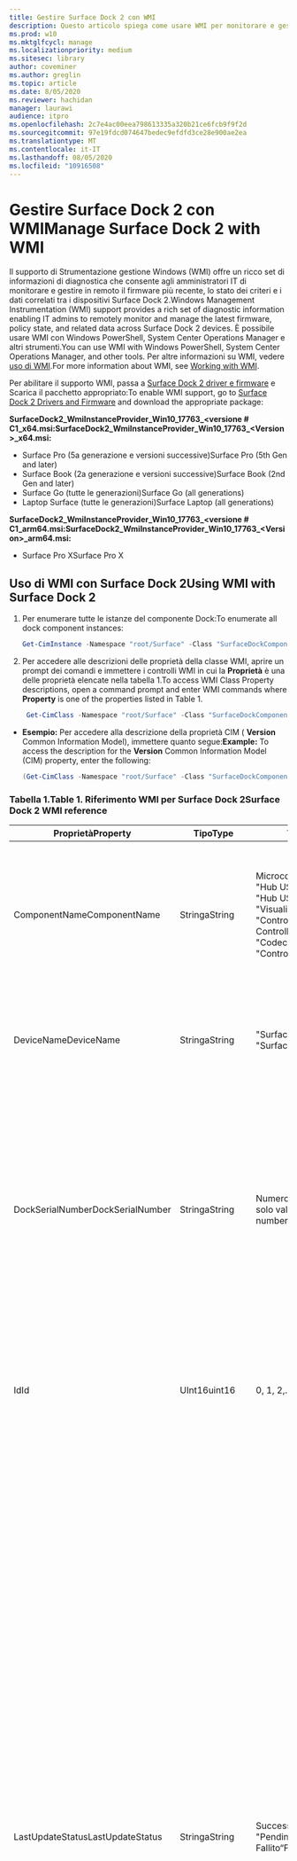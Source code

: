 ```yaml
---
title: Gestire Surface Dock 2 con WMI
description: Questo articolo spiega come usare WMI per monitorare e gestire in remoto il firmware più recente, lo stato dei criteri e i dati correlati tra i dispositivi Surface Dock 2.
ms.prod: w10
ms.mktglfcycl: manage
ms.localizationpriority: medium
ms.sitesec: library
author: coveminer
ms.author: greglin
ms.topic: article
ms.date: 8/05/2020
ms.reviewer: hachidan
manager: laurawi
audience: itpro
ms.openlocfilehash: 2c7e4ac00eea798613335a320b21ce6fcb9f9f2d
ms.sourcegitcommit: 97e19fdcd074647bedec9efdfd3ce28e900ae2ea
ms.translationtype: MT
ms.contentlocale: it-IT
ms.lasthandoff: 08/05/2020
ms.locfileid: "10916508"
---
```

# <span data-ttu-id="4433f-103">Gestire Surface Dock 2 con WMI</span><span class="sxs-lookup"><span data-stu-id="4433f-103">Manage Surface Dock 2 with WMI</span></span>

<span data-ttu-id="4433f-104">Il supporto di Strumentazione gestione Windows (WMI) offre un ricco set di informazioni di diagnostica che consente agli amministratori IT di monitorare e gestire in remoto il firmware più recente, lo stato dei criteri e i dati correlati tra i dispositivi Surface Dock 2.</span><span class="sxs-lookup"><span data-stu-id="4433f-104">Windows Management Instrumentation (WMI) support provides a rich set of diagnostic information enabling IT admins to remotely monitor and manage the latest firmware, policy state, and related data across Surface Dock 2 devices.</span></span> <span data-ttu-id="4433f-105">È possibile usare WMI con Windows PowerShell, System Center Operations Manager e altri strumenti.</span><span class="sxs-lookup"><span data-stu-id="4433f-105">You can use WMI with Windows PowerShell, System Center Operations Manager, and other tools.</span></span> <span data-ttu-id="4433f-106">Per altre informazioni su WMI, vedere [uso di WMI](https://docs.microsoft.com/powershell/scripting/learn/ps101/07-working-with-wmi?view=powershell-5.1).</span><span class="sxs-lookup"><span data-stu-id="4433f-106">For more information about WMI, see [Working with WMI](https://docs.microsoft.com/powershell/scripting/learn/ps101/07-working-with-wmi?view=powershell-5.1).</span></span> 

<span data-ttu-id="4433f-107">Per abilitare il supporto WMI, passa a [Surface Dock 2 driver e firmware](https://www.microsoft.com/download/details.aspx?id=101317) e Scarica il pacchetto appropriato:</span><span class="sxs-lookup"><span data-stu-id="4433f-107">To enable WMI support, go to [Surface Dock 2 Drivers and Firmware](https://www.microsoft.com/download/details.aspx?id=101317) and download the appropriate package:</span></span>

**<span data-ttu-id="4433f-108">SurfaceDock2_WmiInstanceProvider_Win10_17763_&#60;versione # C1_x64.msi:</span><span class="sxs-lookup"><span data-stu-id="4433f-108">SurfaceDock2_WmiInstanceProvider_Win10_17763_&#60;Version&#62;_x64.msi:</span></span>**<br>

- <span data-ttu-id="4433f-109">Surface Pro (5a generazione e versioni successive)</span><span class="sxs-lookup"><span data-stu-id="4433f-109">Surface Pro (5th Gen and later)</span></span>
- <span data-ttu-id="4433f-110">Surface Book (2a generazione e versioni successive)</span><span class="sxs-lookup"><span data-stu-id="4433f-110">Surface Book (2nd Gen and later)</span></span>
- <span data-ttu-id="4433f-111">Surface Go (tutte le generazioni)</span><span class="sxs-lookup"><span data-stu-id="4433f-111">Surface Go (all generations)</span></span>
- <span data-ttu-id="4433f-112">Laptop Surface (tutte le generazioni)</span><span class="sxs-lookup"><span data-stu-id="4433f-112">Surface Laptop (all generations)</span></span>

 **<span data-ttu-id="4433f-113">SurfaceDock2_WmiInstanceProvider_Win10_17763_&#60;versione # C1_arm64.msi:</span><span class="sxs-lookup"><span data-stu-id="4433f-113">SurfaceDock2_WmiInstanceProvider_Win10_17763_&#60;Version&#62;_arm64.msi:</span></span>** <br>

- <span data-ttu-id="4433f-114">Surface Pro X</span><span class="sxs-lookup"><span data-stu-id="4433f-114">Surface Pro X</span></span>

## <span data-ttu-id="4433f-115">Uso di WMI con Surface Dock 2</span><span class="sxs-lookup"><span data-stu-id="4433f-115">Using WMI with Surface Dock 2</span></span>

1. <span data-ttu-id="4433f-116">Per enumerare tutte le istanze del componente Dock:</span><span class="sxs-lookup"><span data-stu-id="4433f-116">To enumerate all dock component instances:</span></span>

    ```PowerShell
    Get-CimInstance -Namespace "root/Surface" -Class "SurfaceDockComponent" 
    ```
2. <span data-ttu-id="4433f-117">Per accedere alle descrizioni delle proprietà della classe WMI, aprire un prompt dei comandi e immettere i controlli WMI in cui la **Proprietà** è una delle proprietà elencate nella tabella 1.</span><span class="sxs-lookup"><span data-stu-id="4433f-117">To access WMI Class Property descriptions, open a command prompt and enter WMI commands where **Property** is one of the properties listed in Table 1.</span></span>

    ```PowerShell
     Get-CimClass -Namespace "root/Surface" -Class "SurfaceDockComponent").CimClassProperties["<Property>"]
    ```

- <span data-ttu-id="4433f-118">**Esempio:** Per accedere alla descrizione della proprietà CIM ( **Version** Common Information Model), immettere quanto segue:</span><span class="sxs-lookup"><span data-stu-id="4433f-118">**Example:** To access the description for the **Version** Common Information Model (CIM) property, enter the following:</span></span>
    ```PowerShell
    (Get-CimClass -Namespace "root/Surface" -Class "SurfaceDockComponent").CimClassProperties["Version"].Qualifiers["Description"].Value
    ```
 
 ### <span data-ttu-id="4433f-119">Tabella 1.</span><span class="sxs-lookup"><span data-stu-id="4433f-119">Table 1.</span></span> <span data-ttu-id="4433f-120">Riferimento WMI per Surface Dock 2</span><span class="sxs-lookup"><span data-stu-id="4433f-120">Surface Dock 2 WMI reference</span></span>

| <span data-ttu-id="4433f-121">Proprietà</span><span class="sxs-lookup"><span data-stu-id="4433f-121">Property</span></span>         | <span data-ttu-id="4433f-122">Tipo</span><span class="sxs-lookup"><span data-stu-id="4433f-122">Type</span></span>   | <span data-ttu-id="4433f-123">Valori previsti</span><span class="sxs-lookup"><span data-stu-id="4433f-123">Expected Value(s)</span></span>                                                                                                                                                                                                            | <span data-ttu-id="4433f-124">Descrizione</span><span class="sxs-lookup"><span data-stu-id="4433f-124">Description</span></span>                                                                                                                                                                                                                                                                                                                                                                                                                                                                                                                                                                                                                                                                                                                                                                                                                                                                                                                                                                                                                                                                                                                                                                                                                                                                                                                                                                                                                                                                                                                                                                                                                                                                                                                                                                                                 |
| ---------------- | ------ | ---------------------------------------------------------------------------------------------------------------------------------------------------------------------------------------------------------------------------- | ----------------------------------------------------------------------------------------------------------------------------------------------------------------------------------------------------------------------------------------------------------------------------------------------------------------------------------------------------------------------------------------------------------------------------------------------------------------------------------------------------------------------------------------------------------------------------------------------------------------------------------------------------------------------------------------------------------------------------------------------------------------------------------------------------------------------------------------------------------------------------------------------------------------------------------------------------------------------------------------------------------------------------------------------------------------------------------------------------------------------------------------------------------------------------------------------------------------------------------------------------------------------------------------------------------------------------------------------------------------------------------------------------------------------------------------------------------------------------------------------------------------------------------------------------------------------------------------------------------------------------------------------------------------------------------------------------------------------------------------------------------------------------------------------------------- |
| <span data-ttu-id="4433f-125">ComponentName</span><span class="sxs-lookup"><span data-stu-id="4433f-125">ComponentName</span></span>    | <span data-ttu-id="4433f-126">Stringa</span><span class="sxs-lookup"><span data-stu-id="4433f-126">String</span></span> | <span data-ttu-id="4433f-127">Microcontroller</span><span class="sxs-lookup"><span data-stu-id="4433f-127">“Microcontroller”</span></span> <br><span data-ttu-id="4433f-128">"Hub USB 1"</span><span class="sxs-lookup"><span data-stu-id="4433f-128">“USB Hub 1”</span></span> <br><span data-ttu-id="4433f-129">"Hub USB 2"</span><span class="sxs-lookup"><span data-stu-id="4433f-129">“USB Hub 2”</span></span> <br><span data-ttu-id="4433f-130">"Visualizza hub della porta"</span><span class="sxs-lookup"><span data-stu-id="4433f-130">“Display Port Hub”</span></span> <br><span data-ttu-id="4433f-131">"Controller di Power Delivery"</span><span class="sxs-lookup"><span data-stu-id="4433f-131">“Power Delivery Controller”</span></span> <br><span data-ttu-id="4433f-132">"Codec audio"</span><span class="sxs-lookup"><span data-stu-id="4433f-132">“Audio Codec”</span></span> <br><span data-ttu-id="4433f-133">"Controller Ethernet"</span><span class="sxs-lookup"><span data-stu-id="4433f-133">“Ethernet Controller”</span></span>                                                                         | <span data-ttu-id="4433f-134">La proprietà seguente elenca il nome specifico del componente del dispositivo a cui corrispondono i dati della classe CIM (Common Information Model) che lo accompagna.</span><span class="sxs-lookup"><span data-stu-id="4433f-134">The following property lists the specific name of the device component that the accompanying Common Information Model (CIM) class data corresponds to.</span></span>                                                                                                                                                                                                                                                                                                                                                                                                                                                                                                                                                                                                                                                                                                                                                                                                                                                                                                                                                                                                                                                                                                                                                                                                                                                                                                                                                                                                                                                                                                                                                                                                                                                  |
| <span data-ttu-id="4433f-135">DeviceName</span><span class="sxs-lookup"><span data-stu-id="4433f-135">DeviceName</span></span>       | <span data-ttu-id="4433f-136">Stringa</span><span class="sxs-lookup"><span data-stu-id="4433f-136">String</span></span> | <span data-ttu-id="4433f-137">"Surface Dock 1"</span><span class="sxs-lookup"><span data-stu-id="4433f-137">“Surface Dock 1”</span></span> <br><span data-ttu-id="4433f-138">"Surface Dock 2"</span><span class="sxs-lookup"><span data-stu-id="4433f-138">“Surface Dock 2”</span></span>                                                                                                                                                                                        | <span data-ttu-id="4433f-139">La proprietà seguente contiene il nome del dispositivo dock a cui appartiene il componente specifico del dispositivo.</span><span class="sxs-lookup"><span data-stu-id="4433f-139">The following property contains the name of the dock device that the specific device component belongs to.</span></span>                                                                                                                                                                                                                                                                                                                                                                                                                                                                                                                                                                                                                                                                                                                                                                                                                                                                                                                                                                                                                                                                                                                                                                                                                                                                                                                                                                                                                                                                                                                                                                                                                                                                                               |
| <span data-ttu-id="4433f-140">DockSerialNumber</span><span class="sxs-lookup"><span data-stu-id="4433f-140">DockSerialNumber</span></span> | <span data-ttu-id="4433f-141">Stringa</span><span class="sxs-lookup"><span data-stu-id="4433f-141">String</span></span> | <span data-ttu-id="4433f-142">Numero seriale di dodici (12) cifre che contiene solo valori numerici</span><span class="sxs-lookup"><span data-stu-id="4433f-142">A twelve (12) digit serial number containing only numerical values</span></span>                                                                                                                                                           | <span data-ttu-id="4433f-143">La proprietà seguente registra il numero seriale del dispositivo Dock allegato.</span><span class="sxs-lookup"><span data-stu-id="4433f-143">The following property records the serial number of the attached dock device.</span></span> <span data-ttu-id="4433f-144">Questo numero seriale è lo stesso identico per tutti i componenti che appartengono allo stesso dispositivo Dock.</span><span class="sxs-lookup"><span data-stu-id="4433f-144">This serial number is the exact same for every component as they belong to the same dock device.</span></span> <span data-ttu-id="4433f-145">Per riferimento, questo numero seriale può essere trovato fisicamente nella parte inferiore del Dock Surface stesso.</span><span class="sxs-lookup"><span data-stu-id="4433f-145">For reference, this serial number can be found physically on the underside of the Surface Dock itself.</span></span>                                                                                                                                                                                                                                                                                                                                                                                                                                                                                                                                                                                                                                                                                                                                                                                                                                                                                                                                                                                                                                                                                                                                                                                                                                                                                                                                                                                                                                                                                                                    |
| <span data-ttu-id="4433f-146">Id</span><span class="sxs-lookup"><span data-stu-id="4433f-146">Id</span></span>               | <span data-ttu-id="4433f-147">UInt16</span><span class="sxs-lookup"><span data-stu-id="4433f-147">uint16</span></span> | <span data-ttu-id="4433f-148">0, 1, 2,..., 65535</span><span class="sxs-lookup"><span data-stu-id="4433f-148">0, 1, 2, ..., 65535</span></span>                                                                                                                                                                                                          | <span data-ttu-id="4433f-149">La proprietà seguente è un ID univoco che inizia da zero (0) e conta in su.</span><span class="sxs-lookup"><span data-stu-id="4433f-149">The following property is a unique Id that starts from zero (0) and counts up.</span></span> <span data-ttu-id="4433f-150">Questa variabile viene usata per numerare le istanze WMI enumerate.</span><span class="sxs-lookup"><span data-stu-id="4433f-150">This variable is used for numbering the enumerated WMI instances.</span></span>                                                                                                                                                                                                                                                                                                                                                                                                                                                                                                                                                                                                                                                                                                                                                                                                                                                                                                                                                                                                                                                                                                                                                                                                                                                                                                                                                                                                                                                                                                                                                                                                                                                        |
| <span data-ttu-id="4433f-151">LastUpdateStatus</span><span class="sxs-lookup"><span data-stu-id="4433f-151">LastUpdateStatus</span></span> | <span data-ttu-id="4433f-152">Stringa</span><span class="sxs-lookup"><span data-stu-id="4433f-152">String</span></span> | <span data-ttu-id="4433f-153">Successo</span><span class="sxs-lookup"><span data-stu-id="4433f-153">“Success”</span></span> <br><span data-ttu-id="4433f-154">"PendingDockReattach"</span><span class="sxs-lookup"><span data-stu-id="4433f-154">“PendingDockReattach”</span></span> <br><span data-ttu-id="4433f-155">Fallito</span><span class="sxs-lookup"><span data-stu-id="4433f-155">“Failed”</span></span>                                                                                                                                                                             | <span data-ttu-id="4433f-156">La proprietà seguente descrive in dettaglio lo stato dell'ultimo tentativo di aggiornamento del firmware del componente (CFU) per il componente del dispositivo in questione.</span><span class="sxs-lookup"><span data-stu-id="4433f-156">The following property details the last attempted Component Firmware Update (CFU) status for the device component in question.</span></span> <span data-ttu-id="4433f-157">I valori possibili sono: **successo,** **riattaccamento del Dock in sospeso** e **non riuscito.**</span><span class="sxs-lookup"><span data-stu-id="4433f-157">Possible values are: **Success,** **Pending Dock Reattach,** and **Failed.**</span></span><br><br><br><span data-ttu-id="4433f-158">- Il **successo** indica che il nuovo firmware applicato in precedenza è stato applicato correttamente</span><span class="sxs-lookup"><span data-stu-id="4433f-158">- **Success** indicates that previously applied new firmware was applied successfully</span></span><br><span data-ttu-id="4433f-159">- La **riconnessione del Dock in sospeso** indica che è presente un nuovo aggiornamento in sospeso per il componente dispositivo e che l'utente deve scollegare e riconnettere il connettore Surface del dock per applicare il nuovo aggiornamento.</span><span class="sxs-lookup"><span data-stu-id="4433f-159">- **Pending Dock Reattach** indicates there is a new update pending for the device component and the user must detach and reattach the Dock’s Surface connector in order to apply the new update.</span></span><br><span data-ttu-id="4433f-160">- Non **riuscito** indica che si è verificato un possibile errore legittimo durante il processo CFU o che la periferica non è stata avviata nella versione prevista.</span><span class="sxs-lookup"><span data-stu-id="4433f-160">- **Failed** indicates that a possible legitimate error occurred during the CFU process or the peripheral did not boot up in the expected version.</span></span> <span data-ttu-id="4433f-161">Nel caso non **riuscito** , non si tratta di un'indicazione che il dispositivo non funziona, ma si è verificato un errore quando si tenta di aggiornare il dispositivo.</span><span class="sxs-lookup"><span data-stu-id="4433f-161">In the **Failed** case, this is not an indication that the device is not working, but rather something erroneous occurred when trying to update the device.</span></span> <span data-ttu-id="4433f-162">In questo caso, il firmware precedente continuerà a essere eseguito.</span><span class="sxs-lookup"><span data-stu-id="4433f-162">In such case, the previous firmware will continue to run.</span></span>                                                                                                                                                                                                                                                                                                                                                                                                                                                                                                                                                                                                                                                                                                                                                                                                                                                                                                                         |
| <span data-ttu-id="4433f-163">PolicyState</span><span class="sxs-lookup"><span data-stu-id="4433f-163">PolicyState</span></span>      | <span data-ttu-id="4433f-164">Stringa</span><span class="sxs-lookup"><span data-stu-id="4433f-164">String</span></span> | <span data-ttu-id="4433f-165">Abilitato</span><span class="sxs-lookup"><span data-stu-id="4433f-165">“Enabled”</span></span> <br><span data-ttu-id="4433f-166">Disabilitato</span><span class="sxs-lookup"><span data-stu-id="4433f-166">“Disabled”</span></span>                                                                                                                                                                                                     | <span data-ttu-id="4433f-167">La proprietà seguente indica il criterio SEMM (Surface Enterprise Management Mode) corrente per il componente dispositivo.</span><span class="sxs-lookup"><span data-stu-id="4433f-167">The following property indicates the current Surface Enterprise Management Mode (SEMM) policy for the device component.</span></span> <span data-ttu-id="4433f-168">I valori possibili sono: **Enabled** e **disabled.**</span><span class="sxs-lookup"><span data-stu-id="4433f-168">Possible values are: **Enabled** and **Disabled.**</span></span><br><br><br><span data-ttu-id="4433f-169">- **Enabled** indica che il sistema SEMM ha consentito al dispositivo host di accedere e usare il componente dispositivo</span><span class="sxs-lookup"><span data-stu-id="4433f-169">- **Enabled** indicates that the SEMM system has allowed the host device to access and use the device component</span></span><br><span data-ttu-id="4433f-170">- **Disabled** indica che il sistema SEMM non è consentito e quindi ha impedito al computer host di accedere e usare il componente dispositivo.</span><span class="sxs-lookup"><span data-stu-id="4433f-170">- **Disabled** indicates that the SEMM system has disallowed and thereby prevented the host machine from accessing and using the device component.</span></span>                                                                                                                                                                                                                                                                                                                                                                                                                                                                                                                                                                                                                                                                                                                                                                                                                                                                                                                                                                                                                                                                                                                                                                                                                                                                                                                                                                                                                                                                                                                             |
| <span data-ttu-id="4433f-171">ProductId</span><span class="sxs-lookup"><span data-stu-id="4433f-171">ProductId</span></span>        | <span data-ttu-id="4433f-172">Stringa []</span><span class="sxs-lookup"><span data-stu-id="4433f-172">String[]</span></span> | <span data-ttu-id="4433f-173">Un elenco di stringhe esadecimali, che possono variare da "0x0000" a "0xFFFF"</span><span class="sxs-lookup"><span data-stu-id="4433f-173">A list of hex strings, which can each range from “0x0000” to “0xFFFF”</span></span>                                                                                                                                                        | <span data-ttu-id="4433f-174">La proprietà seguente classifica l'ID prodotto (PID) del componente dispositivo.</span><span class="sxs-lookup"><span data-stu-id="4433f-174">The following property classifies the Product Id (PID) of the device component.</span></span> <span data-ttu-id="4433f-175">È possibile che sia presente più di un PID elencato.</span><span class="sxs-lookup"><span data-stu-id="4433f-175">It is possible for there to be more than one PID listed.</span></span> <span data-ttu-id="4433f-176">Nel caso di un hub USB, ad esempio, i dispositivi Super Speed (SS) e High Speed (HS) vengono raggruppati in un singolo hub.</span><span class="sxs-lookup"><span data-stu-id="4433f-176">In the case of a USB Hub, for example, both Super Speed (SS) and High Speed (HS) devices are lumped into a singular “Hub."</span></span> <span data-ttu-id="4433f-177">Di conseguenza, due (2) PID verrebbero elencati all'interno di questa matrice.</span><span class="sxs-lookup"><span data-stu-id="4433f-177">Therefore, two (2) PIDs would be listed within this array.</span></span>                                                                                                                                                                                                                                                                                                                                                                                                                                                                                                                                                                                                                                                                                                                                                                                                                                                                                                                                                                                                                                                                                                                                                                                                                                                                                                                                                                                                                                                                                                                                                                                                                                                                                                                                                                                                                                                                                                                                                                                                                                                                                                                                                                                                                                                                                                                                                                                             |
| <span data-ttu-id="4433f-178">ProvisionedState</span><span class="sxs-lookup"><span data-stu-id="4433f-178">ProvisionedState</span></span>         | <span data-ttu-id="4433f-179">boolean</span><span class="sxs-lookup"><span data-stu-id="4433f-179">boolean</span></span> | <span data-ttu-id="4433f-180">Vero o falso</span><span class="sxs-lookup"><span data-stu-id="4433f-180">True or False</span></span>                                                                                                                                                        | <span data-ttu-id="4433f-181">La proprietà seguente descrive lo stato di provisioning della modalità di gestione di Surface Enterprise (SEMM) del dispositivo Surface Dock.</span><span class="sxs-lookup"><span data-stu-id="4433f-181">The following property describes the Surface Enterprise Management Mode (SEMM) provisioned state of the Surface Dock device.</span></span> <span data-ttu-id="4433f-182">Lo stato di cui è stato eseguito il provisioning è lo stesso identico per tutti i componenti che appartengono allo stesso dispositivo Dock.</span><span class="sxs-lookup"><span data-stu-id="4433f-182">The provisioned state is the exact same for every component as they belong to the same dock device.</span></span> <span data-ttu-id="4433f-183">I valori possibili sono: vero o falso.</span><span class="sxs-lookup"><span data-stu-id="4433f-183">Possible values are: True or False.</span></span> <span data-ttu-id="4433f-184">Il valore true indica che il dispositivo Surface Dock è attualmente gestito e, quindi, la funzionalità porta può essere limitata.</span><span class="sxs-lookup"><span data-stu-id="4433f-184">A value of true indicates the Surface Dock device is currently managed and thereby, port functionality may be restricted.</span></span> <span data-ttu-id="4433f-185">Per altre informazioni, Vedi il campo della proprietà "PolicyState".</span><span class="sxs-lookup"><span data-stu-id="4433f-185">See the “PolicyState” property field for more information.</span></span> <span data-ttu-id="4433f-186">Il valore false indica che il dispositivo Surface dock non è attualmente gestito e non ha restrizioni di funzionalità imposte.</span><span class="sxs-lookup"><span data-stu-id="4433f-186">A value of false indicates the Surface Dock device is currently not managed and has no feature restrictions imposed.</span></span>                                                                                                                                                                                                                                                                                                                                                                                                                                                                                                                                                                                                                                                                                                                                                                                                                                                                                                                                                                                                                                                                                                                                                                                                                                                                                                                   |
| <span data-ttu-id="4433f-187">Stato</span><span class="sxs-lookup"><span data-stu-id="4433f-187">Status</span></span>           | <span data-ttu-id="4433f-188">Stringa</span><span class="sxs-lookup"><span data-stu-id="4433f-188">String</span></span> | <span data-ttu-id="4433f-189">OK</span><span class="sxs-lookup"><span data-stu-id="4433f-189">“OK”</span></span> <br><span data-ttu-id="4433f-190">Scollegato</span><span class="sxs-lookup"><span data-stu-id="4433f-190">“Disconnected”</span></span> <br><span data-ttu-id="4433f-191">Errore</span><span class="sxs-lookup"><span data-stu-id="4433f-191">“Error”</span></span> <br><span data-ttu-id="4433f-192">Mancanti</span><span class="sxs-lookup"><span data-stu-id="4433f-192">“Missing”</span></span> <br><span data-ttu-id="4433f-193">"DeviceHandleInUse"</span><span class="sxs-lookup"><span data-stu-id="4433f-193">“DeviceHandleInUse”</span></span> <br><span data-ttu-id="4433f-194">Disabilitato</span><span class="sxs-lookup"><span data-stu-id="4433f-194">“Disabled”</span></span> <br><span data-ttu-id="4433f-195">"NotSupportedByWmi"</span><span class="sxs-lookup"><span data-stu-id="4433f-195">“NotSupportedByWmi”</span></span>                                                                                                             | <span data-ttu-id="4433f-196">La proprietà seguente descrive lo stato della connessione del dock al computer host.</span><span class="sxs-lookup"><span data-stu-id="4433f-196">The following property describes the state of the Dock’s connection to the host machine.</span></span> <span data-ttu-id="4433f-197">I valori possibili sono: **OK,** **disconnected,** **Error,** **Missing,** **DeviceHandleInUse,**  **disabled** e **NotSupportedByWmi.**</span><span class="sxs-lookup"><span data-stu-id="4433f-197">Possible values are: **OK,** **Disconnected,** **Error,** **Missing,** **DeviceHandleInUse,**  **Disabled,** and **NotSupportedByWmi.**</span></span> <br><span data-ttu-id="4433f-198">- **OK** indica che il dispositivo è connesso correttamente al computer host e che non esistono problemi, che ne inibiscono la funzionalità</span><span class="sxs-lookup"><span data-stu-id="4433f-198">- **OK** indicates that the device is successfully connected to the host machine and no problems exist, which would inhibit its functionality</span></span> <br><span data-ttu-id="4433f-199">- **Disconnected** indica che il connettore Surface, che fornisce la connessione per tutti i componenti del dispositivo, non è attualmente collegato al computer host.</span><span class="sxs-lookup"><span data-stu-id="4433f-199">- **Disconnected** indicates that the Surface connector, which provides the connection for all the device components, is currently not attached to the host machine.</span></span> <br><span data-ttu-id="4433f-200">- L' **errore** indica un potenziale problema con l'istanza del dispositivo e l'interfaccia del dispositivo ha più che probabile l'etichetta con un punto esclamativo giallo in gestione dispositivi: verificare la proprietà **statusCode** per informazioni più dettagliate sul tipo di errore che si è verificato.</span><span class="sxs-lookup"><span data-stu-id="4433f-200">- **Error** indicates a potential issue with the device instance and the device interface has more than likely been labeled with a yellow exclamation point in the Device Manager – check the **StatusCode** property for more detailed information on the type of error that occurred.</span></span> <br><span data-ttu-id="4433f-201">- **Missing** indica che il dispositivo dovrebbe essere stato enumerato nel computer host, ma per qualche motivo non è stato eseguito.</span><span class="sxs-lookup"><span data-stu-id="4433f-201">- **Missing** indicates that the device was expected to have enumerated on the host machine, but for some reason did not.</span></span> <span data-ttu-id="4433f-202">La proprietà **statusCode** conterrà il valore 24 per indicare questa situazione errata.</span><span class="sxs-lookup"><span data-stu-id="4433f-202">The **StatusCode** property will hold the value of 24 to indicate this erroneous situation.</span></span><br><span data-ttu-id="4433f-203">- **DeviceHandleInUse** indica che un altro processo sta attualmente comunicando con il dispositivo, che impedisce il provider di istanze di Windows Management Instrumentation (WMI) dalle richieste di comunicazione.</span><span class="sxs-lookup"><span data-stu-id="4433f-203">- **DeviceHandleInUse** indicates that another process is currently communicating with the device, which prohibits this Windows Management Instrumentation (WMI) Instance Provider from its communication requests.</span></span> <span data-ttu-id="4433f-204">Provare a eseguire di nuovo il comando WMI.</span><span class="sxs-lookup"><span data-stu-id="4433f-204">Try executing your WMI command again!</span></span> <br> <span data-ttu-id="4433f-205">- **Disabled** indica che i criteri correnti della modalità di gestione di Surface Enterprise (SEMM) non sono consentiti e quindi impedito al computer host di accedere e usare il componente dispositivo.</span><span class="sxs-lookup"><span data-stu-id="4433f-205">- **Disabled** indicates that the current Surface Enterprise Management Mode (SEMM) policy has disallowed and thereby prevented the host machine from accessing and using the device component.</span></span> <span data-ttu-id="4433f-206">Per altre informazioni, Vedi il campo della proprietà **PolicyState** .</span><span class="sxs-lookup"><span data-stu-id="4433f-206">See the **PolicyState** property field for more information.</span></span><br><span data-ttu-id="4433f-207">- **NotSupportedByWmi** indica che il Dock connesso non è attualmente supportato da questo provider WMI.</span><span class="sxs-lookup"><span data-stu-id="4433f-207">- **NotSupportedByWmi** indicates the connected dock is currently not supported by this WMI Provider.</span></span> <span data-ttu-id="4433f-208">Questo stato verrà visualizzato per Surface Dock 1, che attualmente non è supportato da questo provider di istanze WMI.</span><span class="sxs-lookup"><span data-stu-id="4433f-208">This status will appear for the Surface Dock 1, which is currently not supported by this WMI Instance Provider.</span></span>|
| <span data-ttu-id="4433f-209">StatusCode</span><span class="sxs-lookup"><span data-stu-id="4433f-209">StatusCode</span></span>       | <span data-ttu-id="4433f-210">UInt32</span><span class="sxs-lookup"><span data-stu-id="4433f-210">uint32</span></span> | <span data-ttu-id="4433f-211">[Codice di errore di gestione di dispositivi](https://docs.microsoft.com/windows-hardware/drivers/install/device-manager-error-messages) ottenuto dalla classe WMI CIM_LogicalDevice (all'interno di *cimwin32. mof*)</span><span class="sxs-lookup"><span data-stu-id="4433f-211">[Device Manager Error Code](https://docs.microsoft.com/windows-hardware/drivers/install/device-manager-error-messages) obtained from the CIM_LogicalDevice WMI Class (within *cimwin32.mof*)</span></span> | <span data-ttu-id="4433f-212">La proprietà seguente fornisce il codice di errore di gestione dispositivi per il componente Dock specifico.</span><span class="sxs-lookup"><span data-stu-id="4433f-212">The following property provides the Device Manager error code for the given dock component.</span></span> <span data-ttu-id="4433f-213">Un valore pari a zero (0) indica che il componente Dock funziona correttamente; un valore maggiore di zero (0) indica un problema o un possibile errore con il componente Dock.</span><span class="sxs-lookup"><span data-stu-id="4433f-213">A value of zero (0) indicates that the dock component is working correctly; a value greater than zero (0) indicates an issue or a possible error with the dock component.</span></span> <span data-ttu-id="4433f-214">Poiché il componente Dock può enumerare diverse interfacce di dispositivo, è possibile che siano presenti altri codici di errore di gestione dispositivi.</span><span class="sxs-lookup"><span data-stu-id="4433f-214">Because the dock component may enumerate with several device interfaces, it is possible there may be additional Device Manager error codes.</span></span> <span data-ttu-id="4433f-215">Questo campo della proprietà elenca solo un singolo codice di errore, anche se sono disponibili più elementi.</span><span class="sxs-lookup"><span data-stu-id="4433f-215">This property field only lists a single error code even if multiple are available.</span></span> <span data-ttu-id="4433f-216">Gestione dispositivi etichetta il dispositivo con un punto esclamativo giallo solo quando si sono verificati alcuni codici di errore.</span><span class="sxs-lookup"><span data-stu-id="4433f-216">The Device Manager will label the device with a yellow exclamation point only when certain error codes have occurred.</span></span>                                                                                                                                                                                                                                                                                                                                                                                                                                                                                                                                                                                                                                                                                                                                                                                                                                                                                                                                                                                                                                                                                                                                                                                |
| <span data-ttu-id="4433f-217">VendorId</span><span class="sxs-lookup"><span data-stu-id="4433f-217">VendorId</span></span>         | <span data-ttu-id="4433f-218">Stringa</span><span class="sxs-lookup"><span data-stu-id="4433f-218">String</span></span> | <span data-ttu-id="4433f-219">Stringa esadecimale che può variare da "0x0000" a "0xFFFF"</span><span class="sxs-lookup"><span data-stu-id="4433f-219">A hex string that can range from “0x0000” to “0xFFFF”</span></span>                                                                                                                                                                        | <span data-ttu-id="4433f-220">La proprietà seguente nota lo specifico ID fornitore (VID) del componente dispositivo.</span><span class="sxs-lookup"><span data-stu-id="4433f-220">The following property notes the specific Vendor Id (VID) of the device component.</span></span>                                                                                                                                                                                                                                                                                                                                                                                                                                                                                                                                                                                                                                                                                                                                                                                                                                                                                                                                                                                                                                                                                                                                                                                                                                                                                                                                                                                                                                                                                                                                                                                                                                                                                                                       |
| <span data-ttu-id="4433f-221">Versione</span><span class="sxs-lookup"><span data-stu-id="4433f-221">Version</span></span>          | <span data-ttu-id="4433f-222">Stringa</span><span class="sxs-lookup"><span data-stu-id="4433f-222">String</span></span> | <span data-ttu-id="4433f-223">Stringa della versione, che ha la forma seguente: "x. y. z", dove x, y e z sono valori numerici.</span><span class="sxs-lookup"><span data-stu-id="4433f-223">A version string, which has the form as follows: “x.y.z”, where x, y, and z are numerical values.</span></span>                                                                                                                            | <span data-ttu-id="4433f-224">La proprietà seguente specifica la versione corrente del firmware, attualmente in esecuzione nel componente del dispositivo.</span><span class="sxs-lookup"><span data-stu-id="4433f-224">The following property specifies the current version of the firmware, which is currently running on the device component.</span></span>                                                                                                                                                                                                                                                                                                                                                                                                                                                                                                                                                                                                                                                                                                                                                                                                                                                                                                                                                                                                                                                                                                                                                                                                                                                                                                                                                                                                                                                                                                                                                                                                                                                                                |


## <span data-ttu-id="4433f-225">Scopri di più</span><span class="sxs-lookup"><span data-stu-id="4433f-225">Learn more</span></span>

- [<span data-ttu-id="4433f-226">Proteggere le porte del Surface Dock 2 con SEMM</span><span class="sxs-lookup"><span data-stu-id="4433f-226">Secure Surface Dock 2 ports with SEMM</span></span>](secure-surface-dock-ports-semm.md)
- [<span data-ttu-id="4433f-227">Novità di Surface Dock 2</span><span class="sxs-lookup"><span data-stu-id="4433f-227">What's new in Surface Dock 2</span></span>](surface-dock-whats-new.md)
- [<span data-ttu-id="4433f-228">Codici di errore di gestione dispositivi</span><span class="sxs-lookup"><span data-stu-id="4433f-228">Device Manager error codes</span></span>](https://docs.microsoft.com/windows-hardware/drivers/install/device-manager-error-messages)
- [<span data-ttu-id="4433f-229">Uso di WMI</span><span class="sxs-lookup"><span data-stu-id="4433f-229">Working with WMI</span></span>](https://docs.microsoft.com/powershell/scripting/learn/ps101/07-working-with-wmi?view=powershell-5.1)
